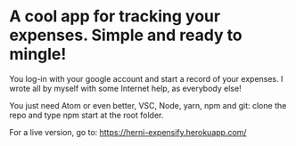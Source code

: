 # A cool app for tracking your expenses. Simple and ready to mingle!

You log-in with your google account and start a record of your expenses. I wrote all by myself with some Internet help, as everybody else!

You just need Atom or even better, VSC, Node, yarn, npm and git: clone the repo and type npm start at the root folder.

For a live version, go to: https://herni-expensify.herokuapp.com/
